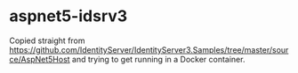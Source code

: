 # aspnet5-idsrv3

Copied straight from https://github.com/IdentityServer/IdentityServer3.Samples/tree/master/source/AspNet5Host and trying to get running in a Docker container.
